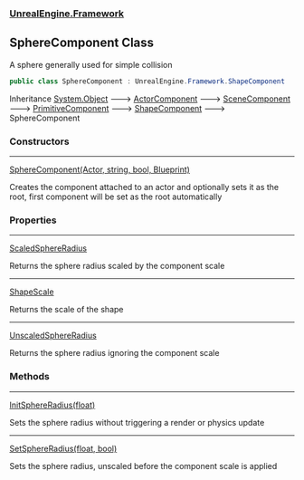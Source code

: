 ### [UnrealEngine.Framework](UnrealEngine_Framework.md 'UnrealEngine.Framework')
## SphereComponent Class
A sphere generally used for simple collision  
```csharp
public class SphereComponent : UnrealEngine.Framework.ShapeComponent
```

Inheritance [System.Object](https://docs.microsoft.com/en-us/dotnet/api/System.Object 'System.Object') &#129106; [ActorComponent](ActorComponent.md 'UnrealEngine.Framework.ActorComponent') &#129106; [SceneComponent](SceneComponent.md 'UnrealEngine.Framework.SceneComponent') &#129106; [PrimitiveComponent](PrimitiveComponent.md 'UnrealEngine.Framework.PrimitiveComponent') &#129106; [ShapeComponent](ShapeComponent.md 'UnrealEngine.Framework.ShapeComponent') &#129106; SphereComponent  
### Constructors

***
[SphereComponent(Actor, string, bool, Blueprint)](SphereComponent_SphereComponent(Actor_string_bool_Blueprint).md 'UnrealEngine.Framework.SphereComponent.SphereComponent(UnrealEngine.Framework.Actor, string, bool, UnrealEngine.Framework.Blueprint)')

Creates the component attached to an actor and optionally sets it as the root, first component will be set as the root automatically  
### Properties

***
[ScaledSphereRadius](SphereComponent_ScaledSphereRadius.md 'UnrealEngine.Framework.SphereComponent.ScaledSphereRadius')

Returns the sphere radius scaled by the component scale  

***
[ShapeScale](SphereComponent_ShapeScale.md 'UnrealEngine.Framework.SphereComponent.ShapeScale')

Returns the scale of the shape  

***
[UnscaledSphereRadius](SphereComponent_UnscaledSphereRadius.md 'UnrealEngine.Framework.SphereComponent.UnscaledSphereRadius')

Returns the sphere radius ignoring the component scale  
### Methods

***
[InitSphereRadius(float)](SphereComponent_InitSphereRadius(float).md 'UnrealEngine.Framework.SphereComponent.InitSphereRadius(float)')

Sets the sphere radius without triggering a render or physics update  

***
[SetSphereRadius(float, bool)](SphereComponent_SetSphereRadius(float_bool).md 'UnrealEngine.Framework.SphereComponent.SetSphereRadius(float, bool)')

Sets the sphere radius, unscaled before the component scale is applied  
